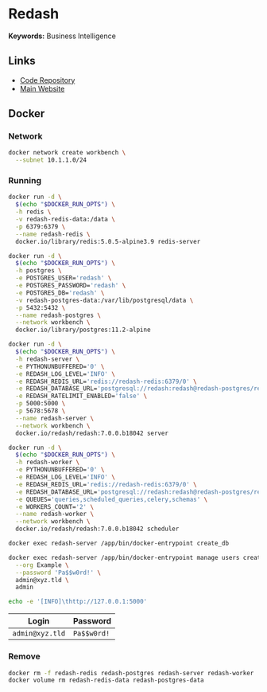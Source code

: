 # Redash

**Keywords:** Business Intelligence

## Links

- [Code Repository](https://github.com/getredash/redash)
- [Main Website](https://redash.io/)

## Docker

### Network

```sh
docker network create workbench \
  --subnet 10.1.1.0/24
```

### Running

```sh
docker run -d \
  $(echo "$DOCKER_RUN_OPTS") \
  -h redis \
  -v redash-redis-data:/data \
  -p 6379:6379 \
  --name redash-redis \
  docker.io/library/redis:5.0.5-alpine3.9 redis-server
```

```sh
docker run -d \
  $(echo "$DOCKER_RUN_OPTS") \
  -h postgres \
  -e POSTGRES_USER='redash' \
  -e POSTGRES_PASSWORD='redash' \
  -e POSTGRES_DB='redash' \
  -v redash-postgres-data:/var/lib/postgresql/data \
  -p 5432:5432 \
  --name redash-postgres \
  --network workbench \
  docker.io/library/postgres:11.2-alpine
```

```sh
docker run -d \
  $(echo "$DOCKER_RUN_OPTS") \
  -h redash-server \
  -e PYTHONUNBUFFERED='0' \
  -e REDASH_LOG_LEVEL='INFO' \
  -e REDASH_REDIS_URL='redis://redash-redis:6379/0' \
  -e REDASH_DATABASE_URL='postgresql://redash:redash@redash-postgres/redash' \
  -e REDASH_RATELIMIT_ENABLED='false' \
  -p 5000:5000 \
  -p 5678:5678 \
  --name redash-server \
  --network workbench \
  docker.io/redash/redash:7.0.0.b18042 server
```

```sh
docker run -d \
  $(echo "$DOCKER_RUN_OPTS") \
  -h redash-worker \
  -e PYTHONUNBUFFERED='0' \
  -e REDASH_LOG_LEVEL='INFO' \
  -e REDASH_REDIS_URL='redis://redash-redis:6379/0' \
  -e REDASH_DATABASE_URL='postgresql://redash:redash@redash-postgres/redash' \
  -e QUEUES='queries,scheduled_queries,celery,schemas' \
  -e WORKERS_COUNT='2' \
  --name redash-worker \
  --network workbench \
  docker.io/redash/redash:7.0.0.b18042 scheduler
```

```sh
docker exec redash-server /app/bin/docker-entrypoint create_db
```

```sh
docker exec redash-server /app/bin/docker-entrypoint manage users create_root \
  --org Example \
  --password 'Pa$$w0rd!' \
  admin@xyz.tld \
  admin
```

```sh
echo -e '[INFO]\thttp://127.0.0.1:5000'
```

| Login           | Password    |
| --------------- | ----------- |
| `admin@xyz.tld` | `Pa$$w0rd!` |

### Remove

```sh
docker rm -f redash-redis redash-postgres redash-server redash-worker
docker volume rm redash-redis-data redash-postgres-data
```
